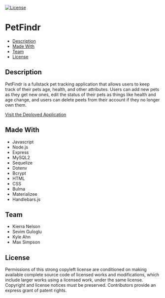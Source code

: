[![License](https://img.shields.io/badge/License-GPLv3-blue.svg)](https://www.gnu.org/licenses/gpl-3.0.html)

# PetFindr


  * [Description](#description)
  * [Made With](#made-with)
  * [Team](#team)
  * [License](#license)


  ## Description  
PetFindr is a fullstack pet tracking application that allows users to keep track of their pets age, health, and other attributes. Users can add new pets as they get new ones, edit the status of their pets as things like health and age change, and users can delete peets from their account if they no longer own them.  

[Visit the Deployed Application](https://fierce-scrubland-71034.herokuapp.com/) 
      
  
  ## Made With
  * Javascript 
  * Node.js
  * Express
  * MySQL2
  * Sequelize
  * Dotenv
  * Bcrypt
  * HTML
  * CSS
  * Bulma
  * Materializee
  * Handlebars.js

  

  ## Team
  
  * Kierra Nelson 
  * Sevim Guloglu
  * Kyle Ahn
  * Max Simpson

## License  
Permissions of this strong copyleft license are conditioned on making available complete source code of licensed works and modifications, which include larger works using a licensed work, under the same license. Copyright and license notices must be preserved. Contributors provide an express grant of patent rights.
